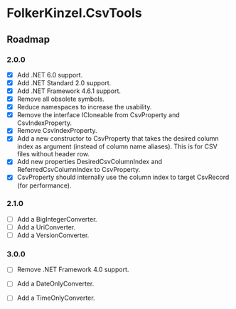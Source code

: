 ﻿# FolkerKinzel.CsvTools
## Roadmap

### 2.0.0
- [x] Add .NET 6.0 support.
- [x] Add .NET Standard 2.0 support.
- [x] Add .NET Framework 4.6.1 support.
- [x] Remove all obsolete symbols.
- [x] Reduce namespaces to increase the usability.
- [x] Remove the interface ICloneable from CsvProperty and CsvIndexProperty.
- [x] Remove CsvIndexProperty.
- [x] Add a new constructor to CsvProperty that takes the desired column index as argument (instead of
column name aliases). This is for CSV files without header row.
- [x] Add new properties DesiredCsvColumnIndex and ReferredCsvColumnIndex to CsvProperty.
- [x] CsvProperty should internally use the column index to target CsvRecord (for performance).

### 2.1.0
- [ ] Add a BigIntegerConverter.
- [ ] Add a UriConverter.
- [ ] Add a VersionConverter.

### 3.0.0
- [ ] Remove .NET Framework 4.0 support.
- [ ] Add a DateOnlyConverter.
- [ ] Add a TimeOnlyConverter.

